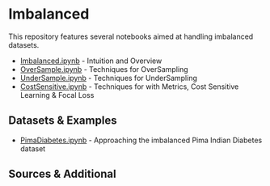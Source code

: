 # Imbalanced
This repository features several notebooks aimed at handling imbalanced datasets. 
* [Imbalanced.ipynb](Imbalanced.ipynb) - Intuition and Overview
* [OverSample.ipynb](OverSample.ipynb) - Techniques for OverSampling 
* [UnderSample.ipynb](OverSample.ipynb) - Techniques for UnderSampling 
* [CostSensitive.ipynb](CostSensitive.ipynb) - Techniques for with Metrics, Cost Sensitive Learning & Focal Loss

## Datasets & Examples
* [PimaDiabetes.ipynb](PimaDiabetes.ipynb) - Approaching the imbalanced Pima Indian Diabetes dataset 

## Sources & Additional
